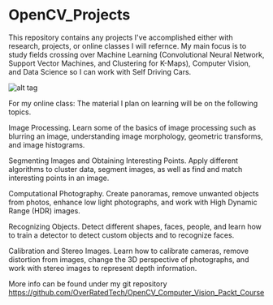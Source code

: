 # OpenCV_Projects

This repository contains any projects I've accomplished either with research, 
projects, or online classes I will refernce. My main focus is to study fields crossing over Machine Learning (Convolutional Neural Network, Support Vector Machines, and Clustering for K-Maps), Computer Vision, and Data Science so I can work with Self Driving Cars.  

![alt tag](https://github.com/OverRatedTech/OpenCV_Projects/blob/master/OpenCV_CNN.png)

For my online class: The material I plan on learning will be on the following topics. 

Image Processing. Learn some of the basics of image processing such as blurring an image, understanding image morphology, geometric transforms, and image histograms.

Segmenting Images and Obtaining Interesting Points. Apply different algorithms to cluster data, segment images, as well as find and match interesting points in an image.

Computational Photography. Create panoramas, remove unwanted objects from photos, enhance low light photographs, and work with High Dynamic Range (HDR) images.

Recognizing Objects. Detect different shapes, faces, people, and learn how to train a detector to detect custom objects and to recognize faces.

Calibration and Stereo Images. Learn how to calibrate cameras, remove distortion from images, change the 3D perspective of photographs, and work with stereo images to represent depth information.

More info can be found under my git repository
https://github.com/OverRatedTech/OpenCV_Computer_Vision_Packt_Course

